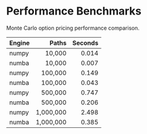 # Performance Benchmarks

Monte Carlo option pricing performance comparison.

| Engine | Paths | Seconds |
|---|---:|---:|
| numpy | 10,000 | 0.014 |
| numba | 10,000 | 0.007 |
| numpy | 100,000 | 0.149 |
| numba | 100,000 | 0.043 |
| numpy | 500,000 | 0.747 |
| numba | 500,000 | 0.206 |
| numpy | 1,000,000 | 2.498 |
| numba | 1,000,000 | 0.385 |
